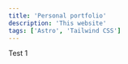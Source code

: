 ```yaml
---
title: 'Personal portfolio'
description: 'This website'
tags: ['Astro', 'Tailwind CSS']
---
```


Test 1
